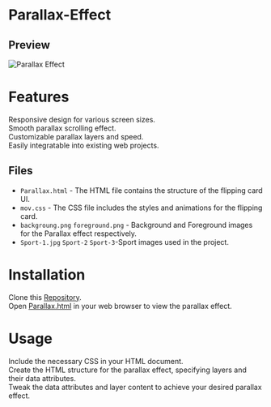 # Parallax-Effect
## Preview
![Parallax Effect](https://github.com/Sais-27/Parallax-Effect/blob/main/Parallax%20Effect.gif)
# Features
Responsive design for various screen sizes.<br/>
Smooth parallax scrolling effect.<br/>
Customizable parallax layers and speed.<br/>
Easily integratable into existing web projects.
## Files
- `Parallax.html` - The HTML file contains the structure of the flipping card UI.
- `mov.css` - The CSS file includes the styles and animations for the flipping card.
- `backgroung.png` `foreground.png` - Background and Foreground images for the Parallax effect respectively.
- `Sport-1.jpg` `Sport-2` `Sport-3`-Sport images used in the project.
# Installation
Clone this [Repository](https://github.com/Sais-27/Parallax-Effect.git).<br/>
Open [Parallax.html](https://github.com/Sais-27/Parallax-Effect/blob/main/Parallax.html) in your web browser to view the parallax effect.
# Usage
Include the necessary CSS in your HTML document.<br/>
Create the HTML structure for the parallax effect, specifying layers and their data attributes.<br/>
Tweak the data attributes and layer content to achieve your desired parallax effect.
